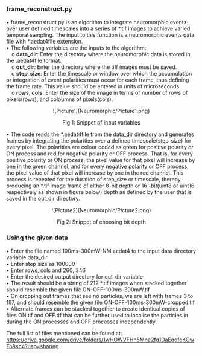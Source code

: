### frame_reconstruct.py
•	frame_reconstruct.py is an algorithm to integrate neuromorphic events over user defined timescales into a series of *.tif images to achieve varied temporal sampling. The input to this function is a neuromorphic events data file with *.aedat4file extension.  
•	The following variables are the inputs to the algorithm: <br/>
&emsp;o	**data_dir**: Enter the directory where the neuromorphic data is stored in the .aedat4file format.<br/>
&emsp;o	**out_dir**: Enter the directory where the tiff images must be saved.<br/>
&emsp;o	**step_size**: Enter the timescale or window over which the accumulation or integration of event polarities must occur for each frame, thus defining the frame rate. This value should be entered in units of microseconds.<br/>
&emsp;o	**rows, cols**: Enter the size of the image in terms of number of rows of pixels(rows), and coloumns of pixels(cols).<br/>
<p align="center">![Picture1](Neuromorphic/Picture1.png)<p/>
<p align="center">Fig 1: Snippet of input variables<p/>

•	The code reads the *.aedat4file from the data_dir directory and generates frames by integrating the polarities over a defined timescale(step_size) for every pixel. The polarities are colour coded as green for positive polarity or ON process and red for negative polarity or OFF process. That is, for every positive polarity or ON process, the pixel value for that pixel will increase by one in the green channel, and for every negative polarity or OFF process, the pixel value of that pixel will increase by one in the red channel. This process is repeated for the duration of step_size or timescale, thereby producing an *.tif image frame of either 8-bit depth or 16 -bit(uint8 or uint16 respectively as shown in figure below) depth as defined by the user that is saved in the out_dir directory.
<p align="center">![Picture2](Neuromorphic/Picture2.png)<p/> 
<p align="center">Fig 2: Snippet of choosing bit depth<p/>

### Using the given data
•	Enter the file named 100ms-300mW-NM.aedat4 to the input data directory variable data_dir<br/>
•	Enter step size as 100000<br/>
•	Enter rows, cols and 260, 346<br/>
•	Enter the desired output directory for out_dir variable<br/>
•	The result should be a string of 212 *.tif images when stacked together should resemble the given file ON-OFF-100ms-300mW.tif<br/>
•	On cropping out frames that see no particles, we are left with frames 3 to 197, and should resemble the given file ON-OFF-100ms-300mW-cropped.tif<br/>
•	Alternate frames can be stacked together to create identical copies of files ON.tif and OFF.tif that can be further used to localise the particles in during the ON processes and OFF processes independently.<br/>

The full list of files mentioned can be found at: https://drive.google.com/drive/folders/1wHOWVFHh5Mne2fg1DaEqdfcKOwFo8sc4?usp=sharing
